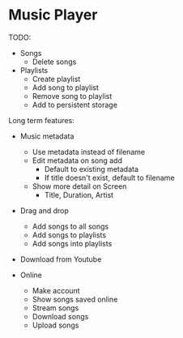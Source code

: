 # Music Player

TODO:

- Songs
  - Delete songs
- Playlists
  - Create playlist
  - Add song to playlist
  - Remove song to playlist
  - Add to persistent storage

Long term features:

- Music metadata
  - Use metadata instead of filename
  - Edit metadata on song add
    - Default to existing metadata
    - If title doesn't exist, default to filename
  - Show more detail on Screen
    - Title, Duration, Artist
- Drag and drop
  - Add songs to all songs
  - Add songs to playlists
  - Add songs into playlists
- Download from Youtube

- Online
  - Make account
  - Show songs saved online
  - Stream songs
  - Download songs
  - Upload songs
